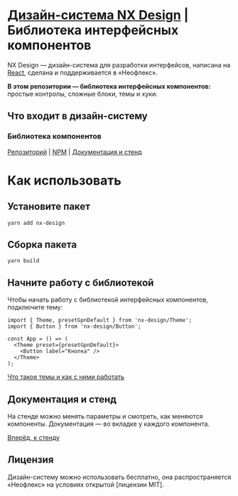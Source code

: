 # [Дизайн-система NX Design](http://consta.gazprom-neft.ru/) | Библиотека интерфейсных компонентов

NX Design — дизайн-система для разработки интерфейсов, написана на [React](https://reactjs.org/), сделана и поддерживается в «Неофлекс».

**В этом репозитории — библиотека интерфейсных компонентов:** простые контролы, сложные блоки, темы и хуки.

## Что входит в дизайн-систему

### Библиотека компонентов

[Репозиторий](https://github.com/neoflex-consulting/nx-design) | [NPM](https://www.npmjs.com/package/nx-design) | [Документация и стенд](http://cloud2:6006/?path=/docs/common-about--page)

# Как использовать

## Установите пакет

```
yarn add nx-design
```

## Сборка пакета

```
yarn build
```

## Начните работу с библиотекой

Чтобы начать работу с библиотекой интерфейсных компонентов, подключите тему:

```tsx
import { Theme, presetGpnDefault } from 'nx-design/Theme';
import { Button } from 'nx-design/Button';

const App = () => (
  <Theme preset={presetGpnDefault}>
    <Button label="Кнопка" />
  </Theme>
);
```

[Что такое темы и как с ними работать](http://cloud2:6006/?path=/docs/thematization-what-are-themes--page)

## Документация и стенд

На стенде можно менять параметры и смотреть, как меняются компоненты. Документация — во вкладке у каждого компонента.

[Вперёд, к стенду](http://cloud2:6006/)

## Лицензия

Дизайн-систему можно использовать бесплатно, она распространяется «Неофлекс» на условиях открытой [лицензии MIT].
